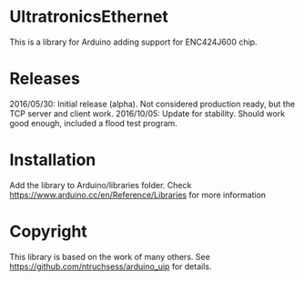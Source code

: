 # UltratronicsEthernet

This is a library for Arduino adding support for ENC424J600 chip.

# Releases

2016/05/30: Initial release (alpha). Not considered production ready, but the TCP server and client work.
2016/10/05: Update for stability. Should work good enough, included a flood test program. 

# Installation

Add the library to Arduino/libraries folder. Check https://www.arduino.cc/en/Reference/Libraries for more information

# Copyright

This library is based on the work of many others. See https://github.com/ntruchsess/arduino_uip for details.
